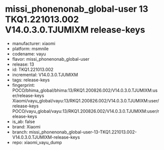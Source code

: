 # missi_phonenonab_global-user 13 TKQ1.221013.002 V14.0.3.0.TJUMIXM release-keys
- manufacturer: xiaomi
- platform: msmnile
- codename: vayu
- flavor: missi_phonenonab_global-user
- release: 13
- id: TKQ1.221013.002
- incremental: V14.0.3.0.TJUMIXM
- tags: release-keys
- fingerprint: POCO/bhima_global/bhima:13/RKQ1.200826.002/V14.0.3.0.TJUMIXM:user/release-keys
Xiaomi/vayu_global/vayu:13/RKQ1.200826.002/V14.0.3.0.TJUMIXM:user/release-keys
POCO/vayu_global/vayu:13/RKQ1.200826.002/V14.0.3.0.TJUMIXM:user/release-keys
- is_ab: false
- brand: Xiaomi
- branch: missi_phonenonab_global-user-13-TKQ1.221013.002-V14.0.3.0.TJUMIXM-release-keys
- repo: xiaomi_vayu_dump

